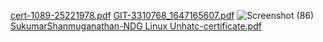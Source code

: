 [cert-1089-25221978.pdf](https://github.com/sukumar-sr/M1_March_2022/files/8302893/cert-1089-25221978.pdf)
[GIT-3310768_1647165607.pdf](https://github.com/sukumar-sr/M1_March_2022/files/8302894/GIT-3310768_1647165607.pdf)
![Screenshot (86)](https://user-images.githubusercontent.com/101504599/158965764-c9a8506a-a973-4bf1-af9b-f2ce76ee6b2c.png)
[SukumarShanmuganathan-NDG Linux Unhatc-certificate.pdf](https://github.com/sukumar-sr/M1_March_2022/files/8302895/SukumarShanmuganathan-NDG.Linux.Unhatc-certificate.pdf)

